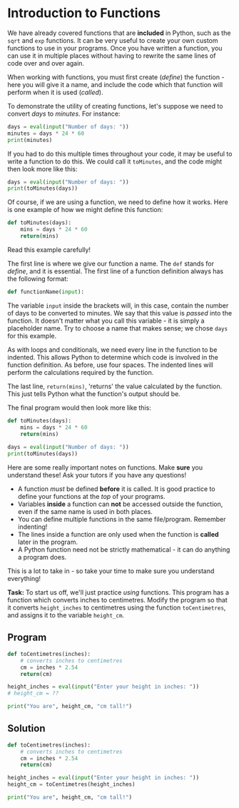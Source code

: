 # Introduction to Functions

We have already covered functions that are **included** in Python, such as the `sqrt` and `exp` functions. It can be very useful to create your own custom functions to use in your programs. Once you have written a function, you can use it in multiple places without having to rewrite the same lines of code over and over again.

When working with functions, you must first create (*define*) the function - here you will give it a name, and include the code which that function will perform when it is used (*called*).

To demonstrate the utility of creating functions, let's suppose we need to convert *days* to *minutes*. For instance:

```python
days = eval(input("Number of days: "))
minutes = days * 24 * 60
print(minutes)
```

If you had to do this multiple times throughout your code, it may be useful to write a function to do this. We could call it `toMinutes`, and the code might then look more like this:

```python
days = eval(input("Number of days: "))
print(toMinutes(days))
```

Of course, if we are using a function, we need to define how it works. Here is one example of how we might define this function:
```python
def toMinutes(days):
    mins = days * 24 * 60
    return(mins)
```

Read this example carefully! 

The first line is where we give our function a name. The `def` stands for *define*, and it is essential. The first line of a function definition always has the following format:
```python
def functionName(input):
``` 
The variable `input` inside the brackets will, in this case, contain the number of days to be converted to minutes. We say that this value is *passed* into the function. It doesn't matter what you call this variable - it is simply a placeholder name. Try to choose a name that makes sense; we chose `days` for this example.

As with loops and conditionals, we need every line in the function to be indented. This allows Python to determine which code is involved in the function definition. As before, use four spaces. The indented lines will perform the calculations required by the function.

The last line, `return(mins)`, 'returns' the value calculated by the function. This just tells Python what the function's output should be.

The final program would then look more like this:
```python
def toMinutes(days):
    mins = days * 24 * 60
    return(mins)
    
days = eval(input("Number of days: "))
print(toMinutes(days))
```
Here are some really important notes on functions. Make **sure** you understand these! Ask your tutors if you have any questions!
* A function *must* be defined **before** it is called. It is good practice to define your functions at the *top* of your programs. 
* Variables **inside** a function can **not** be accessed outside the function, even if the same name is used in both places.
* You can define multiple functions in the same file/program. Remember indenting!
* The lines inside a function are only used when the function is **called** later in the program.
* A Python function need not be strictly mathematical - it can do anything a program does.

This is a lot to take in - so take your time to make sure you understand everything!

**Task:** To start us off, we'll just practice *using* functions. This program has a function which converts inches to centimetres. Modify the program so that it converts `height_inches` to centimetres using the function `toCentimetres`, and assigns it to the variable `height_cm`.

## Program
```python
def toCentimetres(inches):
    # converts inches to centimetres
    cm = inches * 2.54
    return(cm)

height_inches = eval(input("Enter your height in inches: "))
# height_cm = ?? 

print("You are", height_cm, "cm tall!")

```
## Solution
```python
def toCentimetres(inches):
    # converts inches to centimetres
    cm = inches * 2.54
    return(cm)

height_inches = eval(input("Enter your height in inches: "))
height_cm = toCentimetres(height_inches)

print("You are", height_cm, "cm tall!")

```
